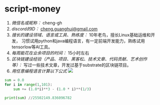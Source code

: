 # script-money

1. *微信名或昵称：* cheng-gh
2. *discord的ID：* cheng.guanghui@gmail.com
3. *擅长的建设领域、语言或工具、熟练度：* 10年老鸟，擅长Linux基础运维和开发， 习惯试用python和java编程语言，有一定前端开发能力，熟练试用tensorlow等AI工具。
4. *每周能花在业余项目的时间：* 15小时左右
5. *区块链建设经验（产品、项目、黑客松、技术文章、代码贡献、艺术创作等）：* 写过一些技术文章，开发过基于substrate的区块链项目。
6. *用任意编程语言计算以下公式*
![](https://latex.codecogs.com/svg.image?\sum_{n=1}^{100}\left&space;(n^{3}-\sqrt[3]{n}&space;\right&space;))

```Python 3
sum = 0.0
for i in range(1,101):
    sum += (1.0*i)**3 - (1.0 * i)**(1/3)

print(sum) //25502149.836096782
```
